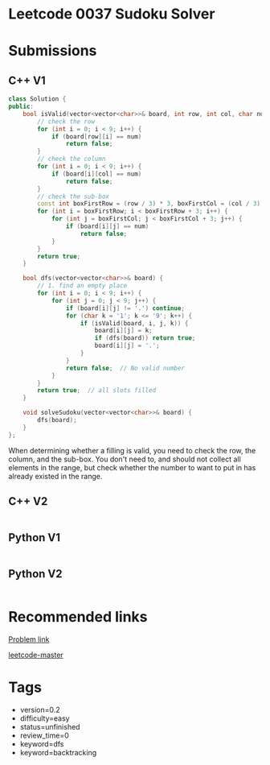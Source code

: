 # Leetcode 0037 Sudoku Solver

# Submissions

## C++ V1

```C++
class Solution {
public:
    bool isValid(vector<vector<char>>& board, int row, int col, char num) {
        // check the row
        for (int i = 0; i < 9; i++) {
            if (board[row][i] == num)
                return false;
        }
        // check the column
        for (int i = 0; i < 9; i++) {
            if (board[i][col] == num) 
                return false;
        }
        // check the sub-box
        const int boxFirstRow = (row / 3) * 3, boxFirstCol = (col / 3) * 3;
        for (int i = boxFirstRow; i < boxFirstRow + 3; i++) {
            for (int j = boxFirstCol; j < boxFirstCol + 3; j++) {
                if (board[i][j] == num) 
                    return false;
            }
        }
        return true;
    }

    bool dfs(vector<vector<char>>& board) {
        // 1. find an empty place
        for (int i = 0; i < 9; i++) {
            for (int j = 0; j < 9; j++) {
                if (board[i][j] != '.') continue;
                for (char k = '1'; k <= '9'; k++) {
                    if (isValid(board, i, j, k)) {
                        board[i][j] = k;
                        if (dfs(board)) return true;
                        board[i][j] = '.';
                    }
                }
                return false;  // No valid number
            }
        }
        return true;  // all slots filled
    }

    void solveSudoku(vector<vector<char>>& board) {
        dfs(board);
    }
};
```

When determining whether a filling is valid, you need to check the row, the column, and the sub-box. You don't need to, and should not collect all elements in the range, but check whether the number to want to put in has already existed in the range.


## C++ V2

```C++
```



## Python V1

```python
```



## Python V2

```python

```


# Recommended links

[Problem link](https://leetcode.com/problems/sudoku-solver/description/)

[leetcode-master](https://github.com/youngyangyang04/leetcode-master/blob/master/problems/0037.%E8%A7%A3%E6%95%B0%E7%8B%AC.md)


# Tags

- version=0.2
- difficulty=easy
- status=unfinished
- review_time=0
- keyword=dfs
- keyword=backtracking